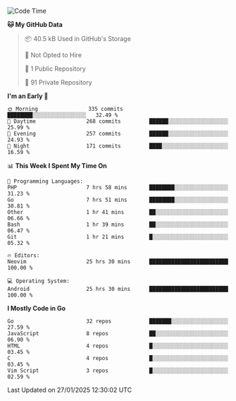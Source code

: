 
<!--START_SECTION:waka-->
![Code Time](http://img.shields.io/badge/Code%20Time-5%2C658%20hrs%2030%20mins-blue)

**🐱 My GitHub Data** 

> 📦 40.5 kB Used in GitHub's Storage 
 > 
> 🚫 Not Opted to Hire
 > 
> 📜 1 Public Repository 
 > 
> 🔑 91 Private Repository 
 > 
**I'm an Early 🐤** 

```text
🌞 Morning                335 commits         ████████░░░░░░░░░░░░░░░░░   32.49 % 
🌆 Daytime                268 commits         ██████░░░░░░░░░░░░░░░░░░░   25.99 % 
🌃 Evening                257 commits         ██████░░░░░░░░░░░░░░░░░░░   24.93 % 
🌙 Night                  171 commits         ████░░░░░░░░░░░░░░░░░░░░░   16.59 % 
```


📊 **This Week I Spent My Time On** 

```text
💬 Programming Languages: 
PHP                      7 hrs 58 mins       ████████░░░░░░░░░░░░░░░░░   31.23 % 
Go                       7 hrs 51 mins       ████████░░░░░░░░░░░░░░░░░   30.81 % 
Other                    1 hr 41 mins        ██░░░░░░░░░░░░░░░░░░░░░░░   06.66 % 
Bash                     1 hr 39 mins        ██░░░░░░░░░░░░░░░░░░░░░░░   06.47 % 
Git                      1 hr 21 mins        █░░░░░░░░░░░░░░░░░░░░░░░░   05.32 % 

🔥 Editors: 
Neovim                   25 hrs 30 mins      █████████████████████████   100.00 % 

💻 Operating System: 
Android                  25 hrs 30 mins      █████████████████████████   100.00 % 
```

**I Mostly Code in Go** 

```text
Go                       32 repos            ███████░░░░░░░░░░░░░░░░░░   27.59 % 
JavaScript               8 repos             ██░░░░░░░░░░░░░░░░░░░░░░░   06.90 % 
HTML                     4 repos             █░░░░░░░░░░░░░░░░░░░░░░░░   03.45 % 
C                        4 repos             █░░░░░░░░░░░░░░░░░░░░░░░░   03.45 % 
Vim Script               3 repos             █░░░░░░░░░░░░░░░░░░░░░░░░   02.59 % 
```




 Last Updated on 27/01/2025 12:30:02 UTC
<!--END_SECTION:waka-->
